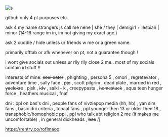 ![s](https://i.pinimg.com/736x/a1/53/96/a15396b10a1dedd39a146934da211be0.jpg)

github only 4 pt purposes etc.

ask 4 my name strangers js call me nene | she / they | demigirl + lesbian | minor (14-16 range im in, im not giving my exact age.)

ask 2 cuddle / hide unless ur friends w me or a green name.

primarily offtab or afk whenever on pt, not a guarantee though !

i wont give socials out unless ur rlly rlly close 2 me.. most of my socials contain irl stuff !!


interests of mine: ~~soul eater~~ , phighting , persona 5 , omori , regretevator , adventure time , sally face , ~~pjo~~ , scott pilgrim , dead plate , married in red , ~~yaelokre~~ , pjsk , ~~idv~~ , saiki - k , creepypasta , ~~homestuck~~ , aqua teen hunger force , heathers musical , fnaf

dni : ppl on bas's dni , people fans of vivziepop media (hh, hb) , yan sim fans , basic dni criteria , tcoaal fans , ppl younger then 13 or older then 18 , transphobic/homophobic ppl , ppl who talk abt religion 2 me (it makes me uncomfortable) , in general dickheads ,  ~~bas~~ /j 

https://rentry.co/roflmaoo
